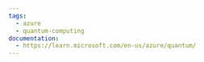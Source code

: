 ```yaml
---
tags:
  - azure
  - quantum-computing
documentation:
  - https://learn.microsoft.com/en-us/azure/quantum/
---
```

